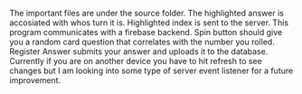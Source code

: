 The important files are under the source folder. 
The highlighted answer is accosiated with whos turn it is. 
Highlighted index is sent to the server.
This program communicates with a firebase backend. 
Spin button should give you a random card question that correlates with the number you rolled.
Register Answer submits your answer and uploads it to the database.
Currently if you are on another device you have to hit refresh to see changes but I am looking into some type of server event listener for a future improvement. 
